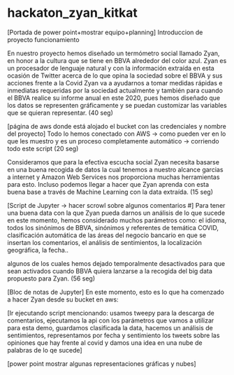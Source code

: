 # hackaton_zyan_kitkat
[Portada de power point+mostrar equipo+planning]
Introduccion de proyecto funcionamiento

En nuestro proyecto hemos diseñado un termómetro social llamado Zyan, en honor a la cultura que se tiene en BBVA alrededor del color azul. Zyan es un procesador de lenguaje natural y con la información extraída en esta ocasión de Twitter acerca de lo que opina la sociedad sobre el BBVA y sus acciones frente a la Covid Zyan va a ayudarnos a tomar medidas rápidas e inmediatas requeridas por la sociedad actualmente y también para cuando el BBVA realice su informe anual en este 2020, pues hemos diseñado que los datos se representen gráficamente y se puedan customizar las variables que se quieran representar. (40 seg)

[página de aws donde está alojado el bucket con las credenciales y nombre del proyecto]
Todo lo hemos conectado con AWS -> como pueden ver en lo que les muestro
y es un proceso completamente automático -> corriendo todo este script (20 seg)

Consideramos que para la efectiva escucha social Zyan necesita basarse en una buena recogida de datos la cual tenemos a nuestro alcance garcias a internet y Amazon Web Services nos proporciona muchas herramientas para esto. Incluso podemos llegar a hacer que Zyan aprenda con esta buena base a través de Machine Learning con la data extraída. (15 seg)

[Script de Jupyter -> hacer scrowl sobre algunos comentarios #]
Para tener una buena data con la que Zyan pueda darnos un análisis de lo que sucede en este momento, hemos considerado muchos parámetros como:
el idioma, todos los sinónimos de BBVA, sinónimos y referentes de temática COVID, clasificación automática de las áreas del negocio bancario en que se insertan los comentarios, el análisis de sentimientos, la localización geográfica, la fecha..

algunos de los cuales hemos dejado temporalmente desactivados para que sean activados cuando BBVA quiera lanzarse a la recogida del big data propuesto para Zyan. (56 seg)

[Bloc de notas de Jupyter]
En este momento, esto es lo que ha comenzado a hacer Zyan desde su bucket en aws:

[Ir ejecutando script mencionando: usamos tweepy para la descarga de comentarios, ejecutamos la api con los parámetros que vamos a utilizar para esta demo, guardamos clasificada la data, hacemos un análisis de sentimientos, representamos por fecha y sentimiento los tweets sobre las opiniones que hay frente al covid y damos una idea en una nube de palabras de lo qe sucede]

[power point mostrar algunas representaciones gráficas y nubes]
